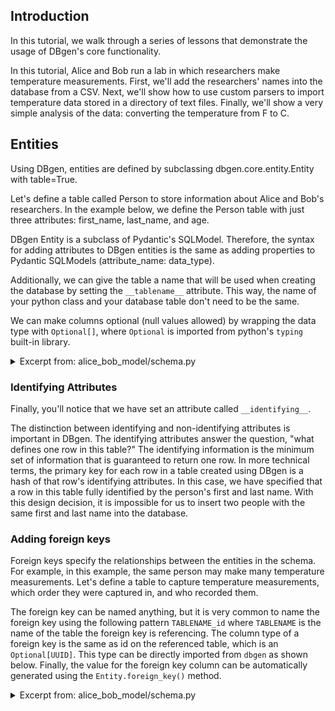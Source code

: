 <!--
   Copyright 2021 Modelyst LLC

   Licensed under the Apache License, Version 2.0 (the "License");
   you may not use this file except in compliance with the License.
   You may obtain a copy of the License at

       http://www.apache.org/licenses/LICENSE-2.0

   Unless required by applicable law or agreed to in writing, software
   distributed under the License is distributed on an "AS IS" BASIS,
   WITHOUT WARRANTIES OR CONDITIONS OF ANY KIND, either express or implied.
   See the License for the specific language governing permissions and
   limitations under the License.
 -->

## Introduction


In this tutorial, we walk through a series of lessons that demonstrate the usage of DBgen's core functionality.

In this tutorial, Alice and Bob run a lab in which researchers make temperature measurements. First, we'll add the researchers' names into the database from a CSV. Next, we'll show how to use custom parsers to import temperature data stored in a directory of text files. Finally, we'll show a very simple analysis of the data: converting the temperature from F to C.

## Entities

Using DBgen, entities are defined by subclassing dbgen.core.entity.Entity with
table=True.

Let's define a table called Person to store information about Alice and Bob's
researchers. In the example below, we define the Person table with just three
attributes: first_name, last_name, and age.


DBgen Entity is a subclass of Pydantic's SQLModel. Therefore, the syntax for adding
attributes to DBgen entities is the same as adding properties to Pydantic
SQLModels (attribute_name: data_type).

Additionally, we can give the table a name that will be used when creating the
database by setting the `__tablename__` attribute. This way, the name of your
python class and your database table don't need to be the same.

We can make columns optional (null values allowed) by wrapping the data type
with `Optional[]`, where `Optional` is imported from python's `typing` built-in
library.

<details>
<summary>Excerpt from: alice_bob_model/schema.py</summary>

```python3
{!../examples/alice_bob_lab/{{cookiecutter.repo_name}}/alice_bob_model/schema.py [ln:14-28] !}
```
</details>

### Identifying Attributes
Finally, you'll notice that we have set an attribute called `__identifying__`.

The distinction between identifying and non-identifying attributes is important
in DBgen. The identifying attributes answer the question, "what defines one row
in this table?" The identifying information is the minimum set of information
that is guaranteed to return one row. In more technical terms, the primary key
for each row in a table created using DBgen is a hash of that row's identifying
attributes. In this case, we have specified that a row in this table fully identified by the person's first and last name. With this design decision, it is impossible for us to insert two people with the same first and last name into the database.


### Adding foreign keys

Foreign keys specify the relationships between the entities in the schema. For
example, in this example, the same person may make many temperature
measurements. Let's define a table to capture temperature measurements, which
order they were captured in, and who recorded them.

The foreign key can be named anything, but it is very common to name the foreign key using the following pattern `TABLENAME_id` where `TABLENAME` is the name of the table the foreign key is referencing. The column type of a foreign key is the same as id on the referenced table, which is an `Optional[UUID]`. This type can be directly imported from `dbgen` as shown below. Finally, the value for the foreign key column can be automatically generated using the `Entity.foreign_key()` method.

<details>
<summary>Excerpt from: alice_bob_model/schema.py</summary>

```python3 hl_lines="1 9"
{!../examples/alice_bob_lab/{{cookiecutter.repo_name}}/alice_bob_model/schema.py [ln:2-3] !}
...
{!../examples/alice_bob_lab/{{cookiecutter.repo_name}}/alice_bob_model/schema.py [ln:14-] !}
```

</details>
